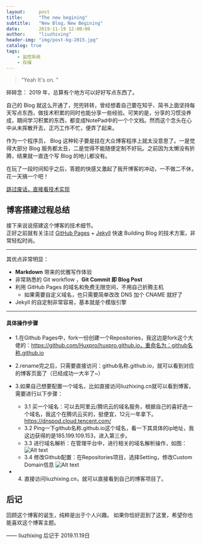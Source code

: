 ```yaml
---
layout:     post
title:      "The new begining"
subtitle:   "New Blog，New Begining"
date:       2019-11-19 12:00:00
author:     "liuzhixing"
header-img: "img/post-bg-2015.jpg"
catalog: true
tags:
    - 监控系统
    - 存储
---
```


> “Yeah It's on. ”

碎碎念：
2019 年，总算有个地方可以好好写点东西了。

自己的 Blog 就这么开通了，兜兜转转，曾经想着自己要在知乎、简书上面坚持每天写点东西，做技术积累的同时也能分享一些经验。可笑的是，分享的习惯没养成，期间学习积累的东西，都变成NotePad中的一个个文档。然而这个念头在心中从未挥散开去，正巧工作不忙，便弄了起来。

作为一个程序员， Blog 这种轮子要是挂在大众博客程序上就太没意思了。一是觉得大部分 Blog 服务都太丑，二是觉得不能随便定制不好玩。之前因为太懒没有折腾，结果就一直连个写 Blog 的地儿都没有。

在玩了一段时间知乎之后，答题的快感又激起了我开博客的冲动，一不做二不休，花一天搞一个吧！

[跳过废话，直接看技术实现 ](#build) 




<p id = "build"></p>

## 博客搭建过程总结

接下来说说搭建这个博客的技术细节。  
正好之前就有关注过 [GitHub Pages](https://pages.github.com/) + [Jekyll](http://jekyllrb.com/) 快速 Building Blog 的技术方案，非常轻松时尚。

---
其优点非常明显：
* **Markdown** 带来的优雅写作体验
* 非常熟悉的 Git workflow ，**Git Commit 即 Blog Post**
* 利用 GitHub Pages 的域名和免费无限空间，不用自己折腾主机
	* 如果需要自定义域名，也只需要简单改改 DNS 加个 CNAME 就好了 
* Jekyll 的自定制非常容易，基本就是个模版引擎

---
#### 具体操作步骤
- 1.在Github Pages中，fork一份创建一个Repositories，我这边是fork这个大佬的：https://github.com/Huxpro/huxpro.github.io，重命名为：github名称.github.io

- 2.rename完之后，只需要直接访问：github名称.github.io，就可以看到对应的博客页面了（已经成功一大半了~）

- 3.如果自己想要配置一个域名，比如直接访问liuzhixing.cn就可以看到博客，需要进行以下步骤：
	- 3.1  买一个域名：可以去阿里云/腾讯云的域名服务，根据自己的喜好选一个域名，我这个在腾讯云买的，挺便宜，12元一年拿下。
	https://dnspod.cloud.tencent.com/
	- 3.2 Ping一下github名称.github.io这个域名，看一下其具体的ip地址，我这边获得的是185.199.109.153，进入第三步。
	- 3.3 进行域名解析：在管理平台中，进行相关的域名解析操作，如图：![Alt text](./1574155236859.png)
	- 3.4 修改Github配置：在Repositories项目，选择Setting，修改Custom Domain信息
	 ![Alt text](./1574155409149.png)
- 4. 直接访问liuzhixing.cn，就可以直接看到自己的博客项目了。


## 后记

回顾这个博客的诞生，纯粹是出于个人兴趣。
如果你恰好逛到了这里，希望你也能喜欢这个博客主题。

—— liuzhixing 后记于 2019.11.19日